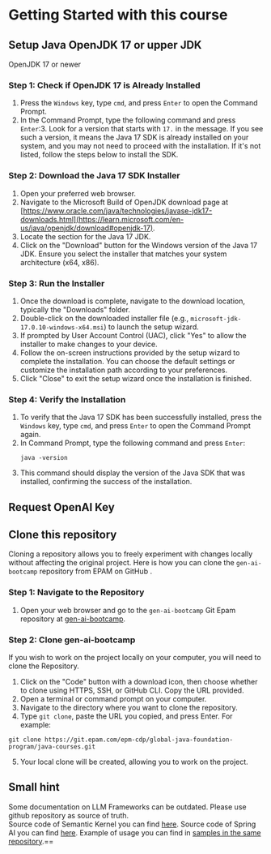# Getting Started with this course
## Setup Java OpenJDK 17 or upper JDK 
OpenJDK 17 or newer
### Step 1: Check if OpenJDK 17 is Already Installed
1. Press the `Windows` key, type `cmd`, and press `Enter` to open the Command Prompt.
2. In the Command Prompt, type the following command and press `Enter`:3. Look for a version that starts with `17.` in the message. If you see such a version, it means the Java 17 SDK is already installed on your system, and you may not need to proceed with the installation. If it's not listed, follow the steps below to install the SDK.
### Step 2: Download the Java 17 SDK Installer
1. Open your preferred web browser.
2. Navigate to the Microsoft Build of OpenJDK download page at [https://www.oracle.com/java/technologies/javase-jdk17-downloads.html](https://learn.microsoft.com/en-us/java/openjdk/download#openjdk-17).
3. Locate the section for the Java 17 JDK.
4. Click on the "Download" button for the Windows version of the Java 17 JDK. Ensure you select the installer that matches your system architecture (x64, x86).
### Step 3: Run the Installer
1. Once the download is complete, navigate to the download location, typically the "Downloads" folder.
2. Double-click on the downloaded installer file (e.g., `microsoft-jdk-17.0.10-windows-x64.msi`) to launch the setup wizard.
3. If prompted by User Account Control (UAC), click "Yes" to allow the installer to make changes to your device.
4. Follow the on-screen instructions provided by the setup wizard to complete the installation. You can choose the default settings or customize the installation path according to your preferences.
5. Click "Close" to exit the setup wizard once the installation is finished.
### Step 4: Verify the Installation
1. To verify that the Java 17 SDK has been successfully installed, press the `Windows` key, type `cmd`, and press `Enter` to open the Command Prompt again.
2. In Command Prompt, type the following command and press `Enter`:
   ```
   java -version
   ```
3. This command should display the version of the Java SDK that was installed, confirming the success of the installation.


## Request OpenAI Key

## Clone this repository

Cloning a repository allows you to freely experiment with changes locally without affecting the original project. Here is how you can clone the `gen-ai-bootcamp` repository from EPAM on GitHub .

### Step 1: Navigate to the Repository

1. Open your web browser and go to the `gen-ai-bootcamp` Git Epam repository at [gen-ai-bootcamp](https://git.epam.com/epm-cdp/global-java-foundation-program/java-courses/-/tree/main/gen-ai-bootcamp).

### Step 2: Clone gen-ai-bootcamp

If you wish to work on the project locally on your computer, you will need to clone the Repository.

1. Click on the "Code" button with a download icon, then choose whether to clone using HTTPS, SSH, or GitHub CLI. Copy the URL provided.
2. Open a terminal or command prompt on your computer.
3. Navigate to the directory where you want to clone the repository.
4. Type `git clone`, paste the URL you copied, and press Enter. For example:

```
git clone https://git.epam.com/epm-cdp/global-java-foundation-program/java-courses.git
```
5. Your local clone will be created, allowing you to work on the project.

## Small hint

Some documentation on LLM Frameworks can be outdated. Please use github repository as source of truth.  
Source code of Semantic Kernel you can find [here](https://github.com/microsoft/semantic-kernel).
Source code of Spring AI you can find [here](https://github.com/spring-projects/spring-ai).
Example of usage you can find in [samples in the same repository](https://github.com/microsoft/semantic-kernel/tree/main/samples).==

